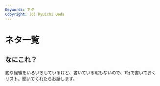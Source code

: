 ```yaml
---
Keywords: ネタ
Copyright: (C) Ryuichi Ueda
---
```


# ネタ一覧

## なにこれ？

変な経験をいろいろしているけど、書いている暇もないので、1行で書いておくリスト。聞いてくれたらお話します。
